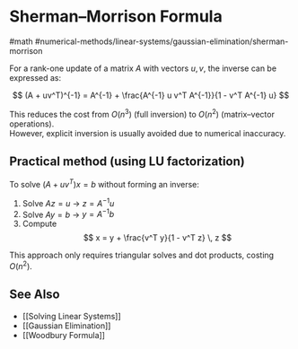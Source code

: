 # Sherman–Morrison Formula 
#math #numerical-methods/linear-systems/gaussian-elimination/sherman-morrison

For a rank-one update of a matrix $A$ with vectors $u, v$, the inverse can be expressed as:

$$
(A + uv^T)^{-1} = A^{-1} + \frac{A^{-1} u v^T A^{-1}}{1 - v^T A^{-1} u}
$$

This reduces the cost from $O(n^3)$ (full inversion) to $O(n^2)$ (matrix–vector operations).  
However, explicit inversion is usually avoided due to numerical inaccuracy.

## Practical method (using LU factorization)

To solve $(A + uv^T)x = b$ without forming an inverse:
1. Solve $Az = u$  → $z = A^{-1}u$  
2. Solve $Ay = b$  → $y = A^{-1}b$  
3. Compute  
$$
x = y + \frac{v^T y}{1 - v^T z} \, z
$$

This approach only requires triangular solves and dot products, costing $O(n^2)$.

## See Also
- [[Solving Linear Systems]]
- [[Gaussian Elimination]]
- [[Woodbury Formula]]
